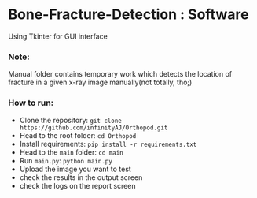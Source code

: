 # Bone-Fracture-Detection : Software
Using Tkinter for GUI interface

### Note:
Manual folder contains temporary work which detects the location of fracture in a given x-ray image manually(not totally, tho;)

### How to run:
* Clone the repository: `git clone https://github.com/infinityAJ/Orthopod.git`
* Head to the root folder: `cd Orthopod`
* Install requirements: `pip install -r requirements.txt`
* Head to the `main` folder: `cd main`
* Run `main.py`: `python main.py`
* Upload the image you want to test
* check the results in the output screen
* check the logs on the report screen
